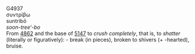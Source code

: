 G4937  
συντρίβω  
suntribō  
*soon-tree‘-bo*  
From [4862](g4862) and the base of [5147](g5147) to *crush*
*completely*, that is, to *shatter* (literally or figuratively): - break
(in pieces), broken to shivers (+ -hearted), bruise.  
